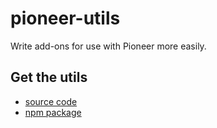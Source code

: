# pioneer-utils

Write add-ons for use with Pioneer more easily.

## Get the utils

* [source code](https://github.com/mozilla/pioneer-studies-addon-utils)
* [npm package](https://www.npmjs.com/package/pioneer-studies-addon-utils)
